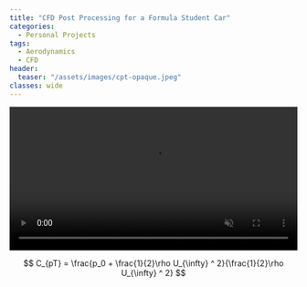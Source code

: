 ```yaml
---
title: "CFD Post Processing for a Formula Student Car"
categories:
  - Personal Projects
tags:
  - Aerodynamics
  - CFD
header:
  teaser: "/assets/images/cpt-opaque.jpeg"
classes: wide
---
```


<video width="100%" muted playsinline autoplay="autoplay" loop="loop">
  <source src="/assets/videos/cpt-opaque.mp4" type="video/mp4">
</video>

$$ C_{pT} = \frac{p_0 + \frac{1}{2}\rho U_{\infty} ^ 2}{\frac{1}{2}\rho U_{\infty} ^ 2} $$

